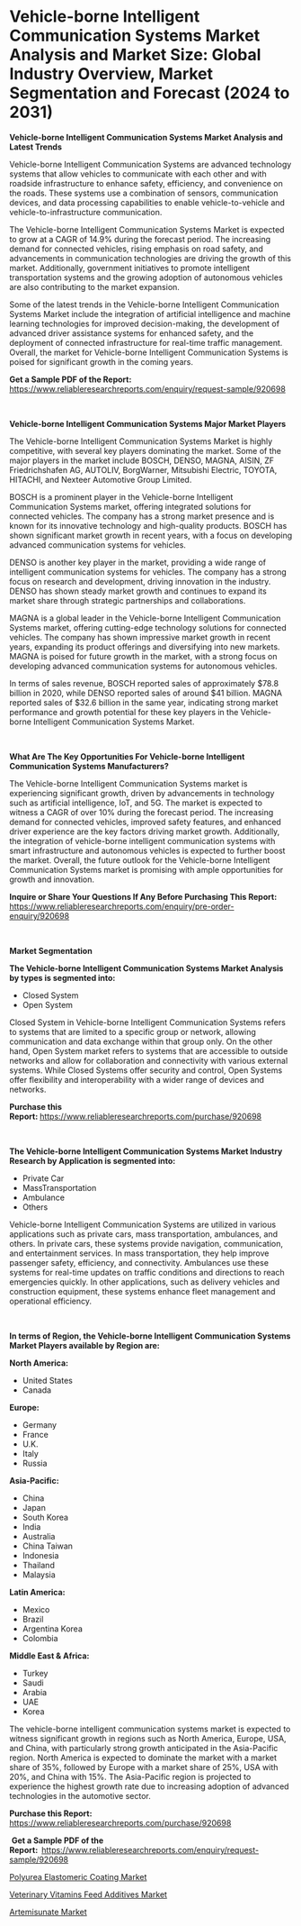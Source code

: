 <p><h1>Vehicle-borne Intelligent Communication Systems Market Analysis and Market Size: Global Industry Overview, Market Segmentation and Forecast (2024 to 2031)</h1></p><p><strong>Vehicle-borne Intelligent Communication Systems Market Analysis and Latest Trends</strong></p>
<p><p>Vehicle-borne Intelligent Communication Systems are advanced technology systems that allow vehicles to communicate with each other and with roadside infrastructure to enhance safety, efficiency, and convenience on the roads. These systems use a combination of sensors, communication devices, and data processing capabilities to enable vehicle-to-vehicle and vehicle-to-infrastructure communication.</p><p>The Vehicle-borne Intelligent Communication Systems Market is expected to grow at a CAGR of 14.9% during the forecast period. The increasing demand for connected vehicles, rising emphasis on road safety, and advancements in communication technologies are driving the growth of this market. Additionally, government initiatives to promote intelligent transportation systems and the growing adoption of autonomous vehicles are also contributing to the market expansion.</p><p>Some of the latest trends in the Vehicle-borne Intelligent Communication Systems Market include the integration of artificial intelligence and machine learning technologies for improved decision-making, the development of advanced driver assistance systems for enhanced safety, and the deployment of connected infrastructure for real-time traffic management. Overall, the market for Vehicle-borne Intelligent Communication Systems is poised for significant growth in the coming years.</p></p>
<p><strong>Get a Sample PDF of the Report:&nbsp;</strong> <a href="https://www.reliableresearchreports.com/enquiry/request-sample/920698">https://www.reliableresearchreports.com/enquiry/request-sample/920698</a></p>
<p>&nbsp;</p>
<p><strong>Vehicle-borne Intelligent Communication Systems Major Market Players</strong></p>
<p><p>The Vehicle-borne Intelligent Communication Systems Market is highly competitive, with several key players dominating the market. Some of the major players in the market include BOSCH, DENSO, MAGNA, AISIN, ZF Friedrichshafen AG, AUTOLIV, BorgWarner, Mitsubishi Electric, TOYOTA, HITACHI, and Nexteer Automotive Group Limited.</p><p>BOSCH is a prominent player in the Vehicle-borne Intelligent Communication Systems market, offering integrated solutions for connected vehicles. The company has a strong market presence and is known for its innovative technology and high-quality products. BOSCH has shown significant market growth in recent years, with a focus on developing advanced communication systems for vehicles.</p><p>DENSO is another key player in the market, providing a wide range of intelligent communication systems for vehicles. The company has a strong focus on research and development, driving innovation in the industry. DENSO has shown steady market growth and continues to expand its market share through strategic partnerships and collaborations.</p><p>MAGNA is a global leader in the Vehicle-borne Intelligent Communication Systems market, offering cutting-edge technology solutions for connected vehicles. The company has shown impressive market growth in recent years, expanding its product offerings and diversifying into new markets. MAGNA is poised for future growth in the market, with a strong focus on developing advanced communication systems for autonomous vehicles.</p><p>In terms of sales revenue, BOSCH reported sales of approximately $78.8 billion in 2020, while DENSO reported sales of around $41 billion. MAGNA reported sales of $32.6 billion in the same year, indicating strong market performance and growth potential for these key players in the Vehicle-borne Intelligent Communication Systems Market.</p></p>
<p>&nbsp;</p>
<p><strong>What Are The Key Opportunities For Vehicle-borne Intelligent Communication Systems Manufacturers?</strong></p>
<p><p>The Vehicle-borne Intelligent Communication Systems market is experiencing significant growth, driven by advancements in technology such as artificial intelligence, IoT, and 5G. The market is expected to witness a CAGR of over 10% during the forecast period. The increasing demand for connected vehicles, improved safety features, and enhanced driver experience are the key factors driving market growth. Additionally, the integration of vehicle-borne intelligent communication systems with smart infrastructure and autonomous vehicles is expected to further boost the market. Overall, the future outlook for the Vehicle-borne Intelligent Communication Systems market is promising with ample opportunities for growth and innovation.</p></p>
<p><strong>Inquire or Share Your Questions If Any Before Purchasing This Report:</strong> <a href="https://www.reliableresearchreports.com/enquiry/pre-order-enquiry/920698">https://www.reliableresearchreports.com/enquiry/pre-order-enquiry/920698</a></p>
<p>&nbsp;</p>
<p><strong>Market Segmentation</strong></p>
<p><strong>The Vehicle-borne Intelligent Communication Systems Market Analysis by types is segmented into:</strong></p>
<p><ul><li>Closed System</li><li>Open System</li></ul></p>
<p><p>Closed System in Vehicle-borne Intelligent Communication Systems refers to systems that are limited to a specific group or network, allowing communication and data exchange within that group only. On the other hand, Open System market refers to systems that are accessible to outside networks and allow for collaboration and connectivity with various external systems. While Closed Systems offer security and control, Open Systems offer flexibility and interoperability with a wider range of devices and networks.</p></p>
<p><strong>Purchase this Report:&nbsp;</strong><a href="https://www.reliableresearchreports.com/purchase/920698">https://www.reliableresearchreports.com/purchase/920698</a></p>
<p>&nbsp;</p>
<p><strong>The Vehicle-borne Intelligent Communication Systems Market Industry Research by Application is segmented into:</strong></p>
<p><ul><li>Private Car</li><li>MassTransportation</li><li>Ambulance</li><li>Others</li></ul></p>
<p><p>Vehicle-borne Intelligent Communication Systems are utilized in various applications such as private cars, mass transportation, ambulances, and others. In private cars, these systems provide navigation, communication, and entertainment services. In mass transportation, they help improve passenger safety, efficiency, and connectivity. Ambulances use these systems for real-time updates on traffic conditions and directions to reach emergencies quickly. In other applications, such as delivery vehicles and construction equipment, these systems enhance fleet management and operational efficiency.</p></p>
<p>&nbsp;</p>
<p><strong>In terms of Region, the Vehicle-borne Intelligent Communication Systems Market Players available by Region are:</strong></p>
<p>
    <p> <strong> North America: </strong>
        <ul>
            <li>United States</li>
            <li>Canada</li>
        </ul>
        </p> 
    <p> <strong> Europe: </strong>
        <ul>
            <li>Germany</li>
            <li>France</li>
            <li>U.K.</li>
            <li>Italy</li>
            <li>Russia</li>
        </ul>
        </p> 
    <p> <strong> Asia-Pacific: </strong>
        <ul>
            <li>China</li>
            <li>Japan</li>
            <li>South Korea</li>
            <li>India</li>
            <li>Australia</li>
            <li>China Taiwan</li>
            <li>Indonesia</li>
            <li>Thailand</li>
            <li>Malaysia</li>
        </ul>
        </p> 
    <p> <strong> Latin America: </strong>
        <ul>
            <li>Mexico</li>
            <li>Brazil</li>
            <li>Argentina Korea</li>
            <li>Colombia</li>
        </ul>
        </p> 
    <p> <strong> Middle East & Africa: </strong>
        <ul>
            <li>Turkey</li>
            <li>Saudi</li>
            <li>Arabia</li>
            <li>UAE</li>
            <li>Korea</li>
        </ul>
    </p>
    </p>
<p><p>The vehicle-borne intelligent communication systems market is expected to witness significant growth in regions such as North America, Europe, USA, and China, with particularly strong growth anticipated in the Asia-Pacific region. North America is expected to dominate the market with a market share of 35%, followed by Europe with a market share of 25%, USA with 20%, and China with 15%. The Asia-Pacific region is projected to experience the highest growth rate due to increasing adoption of advanced technologies in the automotive sector.</p></p>
<p><strong>Purchase this Report: </strong><a href="https://www.reliableresearchreports.com/purchase/920698">https://www.reliableresearchreports.com/purchase/920698</a></p>
<p>&nbsp;<strong>Get a Sample PDF of the Report:&nbsp;&nbsp;</strong><a href="https://www.reliableresearchreports.com/enquiry/request-sample/920698">https://www.reliableresearchreports.com/enquiry/request-sample/920698</a></p>
<p><strong></strong></p>
<p><p><a href="https://view.publitas.com/reportprime-1/global-polyurea-elastomeric-coating-market-by-types-applications-and-major-players-with-regional-growth-rate-analysis-and-development-situation-from-2023-to-2030/">Polyurea Elastomeric Coating Market</a></p><p><a href="https://view.publitas.com/reportprime-1/veterinary-vitamins-feed-additives-market-size-market-share-and-global-market-analysis-report-2023-2030/">Veterinary Vitamins Feed Additives Market</a></p><p><a href="https://view.publitas.com/reportprime-1/artemisunate-market-size-focuses-on-market-dynamics-in-depth-analysis-and-future-projections-of-its-market-forecasted-for-period-from-2023-to-2030/">Artemisunate Market</a></p></p>